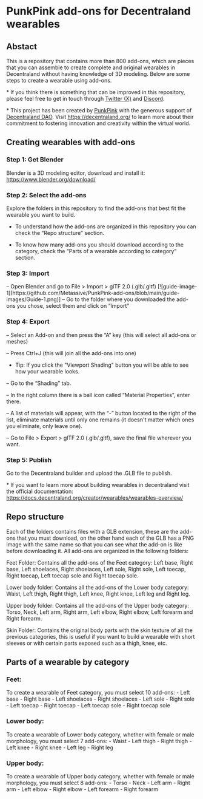 # PunkPink add-ons for Decentraland wearables

<h2>Abstact</h2>
<p>This is a repository that contains more than 800 add-ons, which are pieces that you can assemble to create complete and original wearables in Decentraland without having knowledge of 3D modeling. Below are some steps to create a wearable using add-ons.</p>

<p>* If you think there is something that can be improved in this repository, please feel free to get in touch through <a href="https://twitter.com/PunkPink__" target="_blank">Twitter (X)</a> and <a href="https://discord.com/invite/9HeZN3g75f" target="_blank">Discord</a>.</p>

<p>* This project has been created by <a href="https://punkpink.eth.limo" target="_blank">PunkPink</a> with the generous support of <a href="https://dao.decentraland.org/en/
" target="_blank">Decentraland DAO</a>. Visit <a href="https://decentraland.org/en/
" target="_blank">https://decentraland.org/</a> to learn more about their commitment to fostering innovation and creativity within the virtual world.</p>


<h2>Creating wearables with add-ons</h2>
<h3>Step 1: Get Blender</h3>
<p>Blender is a 3D modeling editor, download and install it: <a href="https://www.blender.org/download/" target="_blank">https://www.blender.org/download/</a></p>

<h3>Step 2: Select the add-ons</h3>
<p>Explore the folders in this repository to find the add-ons that best fit the wearable you want to build.</p>

* To understand how the add-ons are organized in this repository you can check the “Repo structure” section.

* To know how many add-ons you should download according to the category, check the “Parts of a wearable according to category” section.

<h3>Step 3: Import</h3>
– Open Blender and go to File > Import > glTF 2.0 (.glb/.gltf)
[![guide-image-1](https://github.com/Metassive/PunkPink-add-ons/blob/main/guide-images/Guide-1.png)]
– Go to the folder where you downloaded the add-ons you chose, select them and click on “Import”



<h3>Step 4: Export</h3>
– Select an Add-on and then press the “A” key (this will select all add-ons or meshes)

– Press Ctrl+J (this will join all the add-ons into one)

* Tip: If you click the "Viewport Shading" button you will be able to see how your wearable looks.

– Go to the “Shading” tab.

– In the right column there is a ball icon called “Material Properties”, enter there.

– A list of materials will appear, with the “-” button located to the right of the list, eliminate materials until only one remains (it doesn't matter which ones you eliminate, only leave one).

– Go to File > Export > glTF 2.0 (.glb/.gltf), save the final file wherever you want.

<h3>Step 5: Publish</h3>
<p>Go to the Decentraland builder and upload the .GLB file to publish.</p>

<p>* If you want to learn more about building wearables in decentraland visit the official documentation: <a href="https://docs.decentraland.org/creator/wearables/wearables-overview/" target="_blank">https://docs.decentraland.org/creator/wearables/wearables-overview/</a></p>


<h2>Repo structure</h2>
<p>Each of the folders contains files with a GLB extension, these are the add-ons that you must download, on the other hand each of the GLB has a PNG image with the same name so that you can see what the add-on is like before downloading it.
All add-ons are organized in the following folders:</p>

<p>Feet Folder: Contains all the add-ons of the Feet category: Left base, Right base, Left shoelaces, Right shoelaces, Left sole, Right sole, Left toecap, Right toecap, Left toecap sole and Right toecap sole.</p>

<p>Lower body folder: Contains all the add-ons of the Lower body category: Waist, Left thigh, Right thigh, Left knee, Right knee, Left leg and Right leg.</p>

<p>Upper body folder: Contains all the add-ons of the Upper body category: Torso, Neck, Left arm, Right arm, Left elbow, Right elbow, Left forearm and Right forearm.</p>

<p>Skin Folder: Contains the original body parts with the skin texture of all the previous categories, this is useful if you want to build a wearable with short sleeves or with certain parts exposed such as a thigh, knee, etc.</p>


<h2>Parts of a wearable by category</h2>
<h3>Feet:</h3>
To create a wearable of Feet category, you must select 10 add-ons:
- Left base
- Right base
- Left shoelaces
- Right shoelaces
- Left sole
- Right sole
- Left toecap
- Right toecap
- Left toecap sole
- Right toecap sole

<h3>Lower body:</h3>
To create a wearable of Lower body category, whether with female or male morphology, you must select 7 add-ons:
- Waist
- Left thigh
- Right thigh
- Left knee
- Right knee
- Left leg
- Right leg

<h3>Upper body:</h3>
To create a wearable of Upper body category, whether with female or male morphology, you must select 8 add-ons:
- Torso
- Neck
- Left arm
- Right arm
- Left elbow
- Right elbow
- Left forearm
- Right forearm
